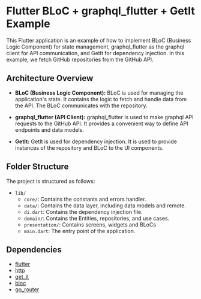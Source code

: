 # 
# Flutter BLoC + graphql_flutter + GetIt Example

This Flutter application is an example of how to implement BLoC (Business Logic Component) for state management, graphql_flutter as the graphql client for API communication, and GetIt for dependency injection. In this example, we fetch GitHub repositories from the GitHub API.




## Architecture Overview

    
-   **BLoC (Business Logic Component):** BLoC is used for managing the application's state. It contains the logic to fetch and handle data from the API. The BLoC communicates with the repository.
    
-   **graphql_flutter (API Client):** graphql_flutter is used to make graphql API requests to the GitHub API. It provides a convenient way to define API endpoints and data models.
    
-   **GetIt:** GetIt is used for dependency injection. It is used to provide instances of the repository and BLoC to the UI components.
    

## Folder Structure

The project is structured as follows:

-   `lib/`
    -   `core/`: Contains the constants and errors handler.
    -   `data/`: Contains the data layer, including data models and remote.
    -   `di.dart`: Contains the dependency injection file.
    -   `domain/`: Contains the Entities, repositories, and use cases.
    -   `presentation/`: Contains screens, widgets and BLoCs
    -   `main.dart`: The entry point of the application. 

## Dependencies

-   [flutter](https://pub.dev/packages/flutter)
-   [http](https://pub.dev/packages/http)
-   [get_it](https://pub.dev/packages/get_it)
-   [bloc](https://pub.dev/packages/flutter_bloc)
-   [go_router](https://pub.dev/packages/go_router)